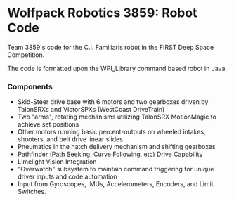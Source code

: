 # Wolfpack Robotics 3859: Robot Code
Team 3859's code for the C.I. Familiaris robot in the FIRST Deep Space Competition.

The code is formatted upon the WPI_Library command based robot in Java.

### Components
- Skid-Steer drive base with 6 motors and two gearboxes driven by TalonSRXs and VictorSPXs (WestCoast DriveTrain)
- Two "arms", rotating mechanisms utilizing TalonSRX MotionMagic to achieve set positions
- Other motors running basic percent-outputs on wheeled intakes, shooters, and belt drive linear slides
- Pneumatics in the hatch delivery mechanism and shifting gearboxes
- Pathfinder (Path Seeking, Curve Following, etc) Drive Capability
- Limelight Vision Integration
- "Overwatch" subsystem to maintain command triggering for unique driver inputs and code automation
- Input from Gyroscopes, IMUs, Accelerometers, Encoders, and Limit Switches.



